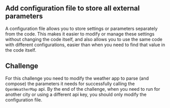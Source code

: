 ## Add configuration file to store all external parameters 

A configuration file allows you to store settings or parameters separately from the code. This makes it easier to 
modify or manage these settings without changing the code itself, and also allows you to use the same code with 
different configurations, easier than when you need to find that value in the code itself.


## Challenge

For this challenge you need to modify the weather app to parse (and compose) the parameters it needs for successfully 
calling the `OpenWeatherMap` api. By the end of the challenge, when you need to run for another city or using a 
different api key, you should only modify the configuration file.





